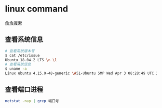# linux command

[命令搜索](https://wangchujiang.com/linux-command/)

## 查看系统信息

```sh
# 查看系统版本号
$ cat /etc/issue
Ubuntu 18.04.2 LTS \n \l
# 查看系统信息
$ uname -a
Linux ubuntu 4.15.0-48-generic \#51-Ubuntu SMP Wed Apr 3 08:28:49 UTC 2019 x86_64 x86_64 x86_64 GNU/Linux
```

## 查看端口进程

```sh
netstat -nap | grep 端口号
```
